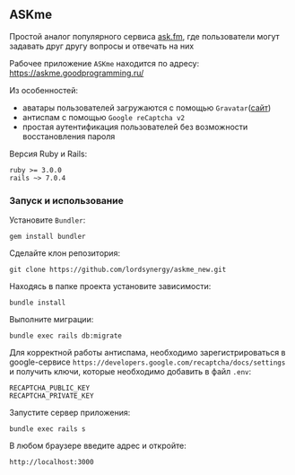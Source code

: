 ## ASKme
Простой аналог популярного сервиса [ask.fm](https://ask.fm/), где пользователи могут задавать друг другу вопросы и отвечать на них

Рабочее приложение ```ASKme``` находится по адресу: https://askme.goodprogramming.ru/

Из особенностей:
* аватары пользователей загружаются с помощью ```Gravatar```([сайт](https://ru.gravatar.com/))
* антиспам с помощью ```Google reCaptcha v2```
* простая аутентификация пользователей без возможности восстановления пароля

Версия Ruby и Rails:
```
ruby >= 3.0.0
rails ~> 7.0.4
```
### Запуск и использование
Установите ```Bundler```:
```
gem install bundler
```
Сделайте клон репозитория:
```
git clone https://github.com/lordsynergy/askme_new.git
```
Находясь в папке проекта установите зависимости:
```
bundle install
```
Выполните миграции:
```
bundle exec rails db:migrate
```
Для корректной работы антиспама, необходимо зарегистрироваться в google-сервисе ```https://developers.google.com/recaptcha/docs/settings``` и получить ключи, которые необходимо
добавить в файл ```.env```:
```
RECAPTCHA_PUBLIC_KEY
RECAPTCHA_PRIVATE_KEY
```
Запустите сервер приложения:
```
bundle exec rails s
```
В любом браузере введите адрес и откройте:
```
http://localhost:3000
```